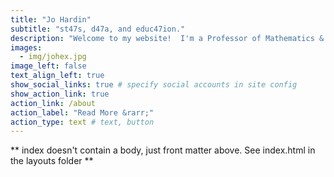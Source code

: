 ```yaml
---
title: "Jo Hardin"
subtitle: "st47s, d47a, and educ47ion."
description: "Welcome to my website!  I'm a Professor of Mathematics & Statistics at Pomona College.  I love data and teaching.  Find out about my interests by perusing the site."
images:
  - img/johex.jpg
image_left: false
text_align_left: true
show_social_links: true # specify social accounts in site config
show_action_link: true
action_link: /about
action_label: "Read More &rarr;"
action_type: text # text, button
---
```


** index doesn't contain a body, just front matter above.
See index.html in the layouts folder **
